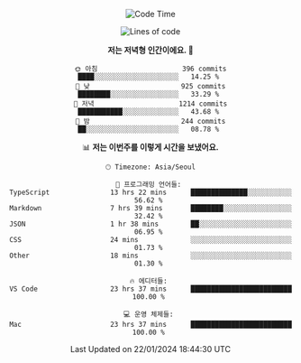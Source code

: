 <div align='center'>
 
<!--START_SECTION:waka-->
![Code Time](http://img.shields.io/badge/Code%20Time-3%2C296%20hrs%2024%20mins-blue)

![Lines of code](https://img.shields.io/badge/%EC%A0%80%EB%8A%94%20%EC%97%AC%ED%83%9C%EA%B9%8C%EC%A7%80%20-1.4%20million%20%EC%A4%84%EC%9D%98%20%EC%BD%94%EB%93%9C%EB%A5%BC%20%EC%9E%91%EC%84%B1%ED%96%88%EC%96%B4%EC%9A%94.-blue)

**저는 저녁형 인간이에요. 🦉** 

```text
🌞 아침                     396 commits         ████░░░░░░░░░░░░░░░░░░░░░   14.25 % 
🌆 낮　                     925 commits         ████████░░░░░░░░░░░░░░░░░   33.29 % 
🌃 저녁                     1214 commits        ███████████░░░░░░░░░░░░░░   43.68 % 
🌙 밤　                     244 commits         ██░░░░░░░░░░░░░░░░░░░░░░░   08.78 % 
```


📊 **저는 이번주를 이렇게 시간을 보냈어요.** 

```text
🕑︎ Timezone: Asia/Seoul

💬 프로그래밍 언어들: 
TypeScript               13 hrs 22 mins      ██████████████░░░░░░░░░░░   56.62 % 
Markdown                 7 hrs 39 mins       ████████░░░░░░░░░░░░░░░░░   32.42 % 
JSON                     1 hr 38 mins        ██░░░░░░░░░░░░░░░░░░░░░░░   06.95 % 
CSS                      24 mins             ░░░░░░░░░░░░░░░░░░░░░░░░░   01.73 % 
Other                    18 mins             ░░░░░░░░░░░░░░░░░░░░░░░░░   01.30 % 

🔥 에디터들: 
VS Code                  23 hrs 37 mins      █████████████████████████   100.00 % 

💻 운영 체제들: 
Mac                      23 hrs 37 mins      █████████████████████████   100.00 % 
```


 Last Updated on 22/01/2024 18:44:30 UTC
<!--END_SECTION:waka-->
 </div>
<!---
Emewjin/Emewjin is a ✨ special ✨ repository because its `README.md` (this file) appears on your GitHub profile.
You can click the Preview link to take a look at your changes.
--->
